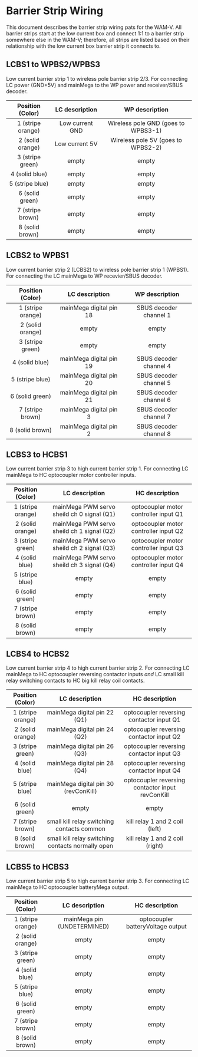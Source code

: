 # Barrier Strip Wiring
This document describes the barrier strip wiring pats for the WAM-V.  All barrier strips start at the low current box and connect 1:1 to a barrier strip somewhere else in the WAM-V; therefore, all strips are listed based on their relationship with the low current box barrier strip it connects to.

## LCBS1 to WPBS2/WPBS3
Low current barrier strip 1 to wireless pole barrier strip 2/3.
For connecting LC power (GND+5V) and mainMega to the WP power and receiver/SBUS decoder.

| Position (Color) | LC description | WP description |
| :---: | :---: | :---: |
| 1 (stripe orange) | Low current GND | Wireless pole GND (goes to WPBS3-1) | 
| 2 (solid orange) | Low current 5V | Wireless pole 5V (goes to WPBS2-2) | 
| 3 (stripe green) | empty | empty |
| 4 (solid blue) | empty | empty |
| 5 (stripe blue) | empty | empty |
| 6 (solid green) | empty | empty |
| 7 (stripe brown) | empty | empty |
| 8 (solid brown) | empty | empty |
 
## LCBS2 to WPBS1
Low current barrier strip 2 (LCBS2) to wireless pole barrier strip 1 (WPBS1).
For connecting the LC mainMega to WP recevier/SBUS decoder.

| Position (Color) | LC description | WP description |
| :---: | :---: | :---: |
| 1 (stripe orange) | mainMega digital pin 18 | SBUS decoder channel 1 |
| 2 (solid orange) | empty | empty |
| 3 (stripe green) | empty | empty |
| 4 (solid blue) | mainMega digital pin 19 | SBUS decoder channel 4 |
| 5 (stripe blue) | mainMega digital pin 20 | SBUS decoder channel 5 |
| 6 (solid green) | mainMega digital pin 21 | SBUS decoder channel 6 |
| 7 (stripe brown) | mainMega digital pin 3 | SBUS decoder channel 7 |
| 8 (solid brown) | mainMega digital pin 2 | SBUS decoder channel 8 |
 
## LCBS3 to HCBS1
Low current barrier strip 3 to high current barrier strip 1.
For connecting LC mainMega to HC optocoupler motor controller inputs.

| Position (Color) | LC description | HC description |
| :---: | :---: | :---: |
| 1 (stripe orange) | mainMega PWM servo sheild ch 0 signal (Q1) | optocoupler motor controller input Q1 |
| 2 (solid orange) | mainMega PWM servo sheild ch 1 signal (Q2) | optocoupler motor controller input Q2 |
| 3 (stripe green) | mainMega PWM servo sheild ch 2 signal (Q3) | optocoupler motor controller input Q3 |
| 4 (solid blue) | mainMega PWM servo sheild ch 3 signal (Q4) | optocoupler motor controller input Q4 |
| 5 (stripe blue) | empty | empty |
| 6 (solid green) | empty | empty |
| 7 (stripe brown) | empty | empty |
| 8 (solid brown) | empty | empty |

## LCBS4 to HCBS2
Low current barrier strip 4 to high current barrier strip 2.
For connecting LC mainMega to HC optocoupler reversing contactor inputs _and_ LC small kill relay switching contacts to HC big kill relay coil contacts.

| Position (Color) | LC description | HC description |
| :---: | :---: | :---: |
| 1 (stripe orange) | mainMega digital pin 22 (Q1) | optocoupler reversing contactor input Q1 |
| 2 (solid orange) | mainMega digital pin 24 (Q2) | optocoupler reversing contactor input Q2 |
| 3 (stripe green) | mainMega digital pin 26 (Q3) | optocoupler reversing contactor input Q3 |
| 4 (solid blue) | mainMega digital pin 28 (Q4) | optocoupler reversing contactor input Q4 |
| 5 (stripe blue) | mainMega digital pin 30 (revConKill) | optocoupler reversing contactor input revConKill |
| 6 (solid green) | empty | empty |
| 7 (stripe brown) | small kill relay switching contacts common | kill relay 1 and 2 coil (left) |
| 8 (solid brown) | small kill relay switching contacts normally open | kill relay 1 and 2 coil (right) |
 
## LCBS5 to HCBS3
Low current barrier strip 5 to high current barrier strip 3.
For connecting LC mainMega to HC optocoupler batteryMega output.

| Position (Color) | LC description | HC description |
| :---: | :---: | :---: |
| 1 (stripe orange) | mainMega pin (UNDETERMINED) | optocoupler batteryVoltage output |
| 2 (solid orange) | empty | empty |
| 3 (stripe green) | empty | empty |
| 4 (solid blue) | empty | empty |
| 5 (stripe blue) | empty | empty |
| 6 (solid green) | empty | empty |
| 7 (stripe brown) | empty | empty |
| 8 (solid brown) | empty | empty |
